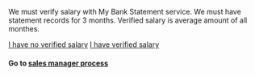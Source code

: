 We must verify salary with My Bank Statement service. We must have statement records for 3 months. Verified salary is average amount of all monthes.

[I have no verified salary](i_have_no_verified_salary.md)
[I have verified salary](i_have_verified_salary.md)

#### Go to [sales manager process](sales_manager.md)